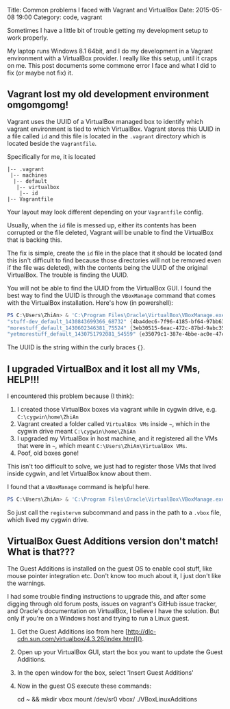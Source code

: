Title: Common problems I faced with Vagrant and VirtualBox
Date: 2015-05-08 19:00
Category: code, vagrant

Sometimes I have a little bit of trouble getting my development setup to work properly.

My laptop runs Windows 8.1 64bit, and I do my development in a Vagrant environment with a VirtualBox provider.
I really like this setup, until it craps on me. This post documents some commone error I face and what I did to fix (or maybe not fix) it.

Vagrant lost my old development environment omgomgomg!
-----------------------------------------------------

Vagrant uses the UUID of a VirtualBox managed box to identify which vagrant environment is tied to which VirtualBox.
Vagrant stores this UUID in a file called `id` and this file is located in the `.vagrant` directory which is located beside the `Vagrantfile`.

Specifically for me, it is located

```
|-- .vagrant
 |-- machines
  |-- default
   |-- virtualbox
    |-- id
|-- Vagrantfile
```

Your layout may look different depending on your `Vagrantfile` config.

Usually, when the `id` file is messed up, either its contents has been corrupted or the file deleted, Vagrant will be unable to find the VirtualBox that is backing this.

The fix is simple, create the `id` file in the place that it should be located (and this isn't difficult to find because those directories will not be removed even if the file was deleted), with the contents being the UUID of the original VirtualBox. The trouble is finding the UUID.

You will not be able to find the UUID from the VirtualBox GUI. I found the best way to find the UUID is through the `VBoxManage` command that comes with the VirtualBox installation. Here's how (in powershell):

```powershell
PS C:\Users\ZhiAn> & 'C:\Program Files\Oracle\VirtualBox\VBoxManage.exe' list vms
"stuff-dev_default_1430843699366_68732" {4ba4dec6-7f96-4185-bf64-97bb6334c090}
"morestuff_default_1430602346381_75524" {3eb30515-6eac-472c-87bd-9abc3503031b}
"yetmorestuff_default_1430751792081_54559" {e35079c1-387e-4bbe-ac0e-47ce139fee7d}
```

The UUID is the string within the curly braces `{}`.

I upgraded VirtualBox and it lost all my VMs, HELP!!!
-----------------------------------------------------

I encountered this problem because (I think):

1. I created those VirtualBox boxes via vagrant while in cygwin drive, e.g. `C:\cygwin\home\ZhiAn`
2. Vagrant created a folder called `VirtualBox VMs` inside `~`, which in the cygwin drive meant `C:\cygwin\home\ZhiAn`
3. I upgraded my VirtualBox in host machine, and it registered all the VMs that were in `~`, which meant `C:\Users\ZhiAn\VirtualBox VMs`.
4. Poof, old boxes gone!

This isn't too difficult to solve, we just had to register those VMs that lived inside cygwin, and let VirtualBox know about them.

I found that a `VBoxManage` command is helpful here.

```powershell
PS C:\Users\ZhiAn> & 'C:\Program Files\Oracle\VirtualBox\VBoxManage.exe' registervm 'C:\cygwin\home\ZhiAn\VirtualBox VMs\box\box.vbox'
```

So just call the `registervm` subcommand and pass in the path to a `.vbox` file, which lived my cygwin drive.

VirtualBox Guest Additions version don't match! What is that???
---------------------------------------------------------------

The Guest Additions is installed on the guest OS to enable cool stuff, like mouse pointer integration etc. Don't know too much about it, I just don't like the warnings.

I had some trouble finding instructions to upgrade this, and after some digging through old forum posts, issues on vagrant's GitHub issue tracker, and Oracle's documentation on VirtualBox, I believe I have the solution. But only if you're on a Windows host and trying to run a Linux guest.

1. Get the Guest Additions iso from here [http://dlc-cdn.sun.com/virtualbox/4.3.26/index.html]().
2. Open up your VirtualBox GUI, start the box you want to update the Guest Additions.
3. In the open window for the box, select 'Insert Guest Additions'
4. Now in the guest OS execute these commands:

    cd ~ && mkdir vbox
    mount /dev/sr0 vbox/
    ./VBoxLinuxAdditions

